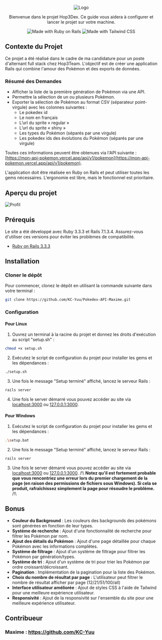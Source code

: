 <p align="center">
  <img src="https://i.goopics.net/8jhjnj.png" alt="Logo" />
</p>

<p align="center">
  Bienvenue dans le projet Hop3Dex. Ce guide vous aidera à configurer et lancer le projet sur votre machine.
</p>

<p align="center">
  <img src="https://img.shields.io/badge/Made%20with-Ruby%20on%20Rails-red" alt="Made with Ruby on Rails" />
  <img src="https://img.shields.io/badge/Made%20with-Tailwind%20CSS-blue" alt="Made with Tailwind CSS" />
</p>

## Contexte du Projet

Ce projet a été réalisé dans le cadre de ma candidature pour un poste d'alternant full stack chez Hop3Team. L'objectif est de créer une application Rails qui combine l'amour des Pokémon et des exports de données.

### Résumé des Demandes

- Afficher la liste de la première génération de Pokémon via une API.
- Permettre la sélection de un ou plusieurs Pokémon.
- Exporter la sélection de Pokémon au format CSV (séparateur point-virgule) avec les colonnes suivantes :
  - Le pokedex id
  - Le nom en français
  - L’url du sprite « regular »
  - L’url du sprite « shiny »
  - Les types du Pokémon (séparés par une virgule)
  - Les pokedex ids des évolutions du Pokémon (séparés par une virgule)

Toutes ces informations peuvent être obtenues via l'API suivante : [https://mon-api-pokemon.vercel.app/api/v1/pokemon](https://mon-api-pokemon.vercel.app/api/v1/pokemon).

L'application doit être réalisée en Ruby on Rails et peut utiliser toutes les gems nécessaires. L'ergonomie est libre, mais le fonctionnel est prioritaire.

## Aperçu du projet

![Profil](https://i.goopics.net/ymhs2p.png)

## Prérequis
Le site a été développé avec Ruby 3.3.3 et Rails 7.1.3.4. Assurez-vous d'utiliser ces versions pour éviter les problèmes de compatibilité.
- [Ruby on Rails 3.3.3](https://rubyonrails.org/)

## Installation

### Cloner le dépôt

Pour commencer, clonez le dépôt en utilisant la commande suivante dans votre terminal :
```bash
git clone https://github.com/KC-Yuu/Pokedex-API-Maxime.git
```

### Configuration

#### Pour Linux

1. Ouvrez un terminal à la racine du projet et donnez les droits d'exécution au script "setup.sh" :
```bash
chmod +x setup.sh
```

2. Exécutez le script de configuration du projet pour installer les gems et les dépendances :
```bash
./setup.sh
```

3. Une fois le message "Setup terminé" affiché, lancez le serveur Rails :
```bash
rails server
```

4. Une fois le server démarré vous pouvez accéder au site via [localhost:3000](http://localhost:3000) ou [127.0.0.1:3000](http://127.0.0.1:3000).

#### Pour Windows

1. Exécutez le script de configuration du projet pour installer les gems et les dépendances :
```bash
.\setup.bat
```

2. Une fois le message "Setup terminé" affiché, lancez le serveur Rails :
```bash
rails server
```

3. Une fois le server démarré vous pouvez accéder au site via [localhost:3000](http://localhost:3000) ou [127.0.0.1:3000](http://127.0.0.1:3000).
/!\ **Notez qu'il est fortement probable que vous rencontriez une erreur lors du premier chargement de la page (en raison des permissions de fichiers sous Windows). Si cela se produit, rafraîchissez simplement la page pour résoudre le problème.** /!\

## Bonus

- **Couleur du Background** : Les couleurs des backgrounds des pokémons sont générées en fonction de leur types.
- **Système de recherche** : Ajout d'une fonctionnalité de recherche pour filtrer les Pokémon par nom.
- **Ajout des détails du Pokémon** : Ajout d'une page détaillée pour chaque Pokémon avec les informations complètes.
- **Système de filtrage** : Ajout d'un système de filtrage pour filtrer les Pokémon par génération/types.
- **Système de tri** : Ajout d'un système de tri pour trier les Pokémon par ordre croissant/décroissant.
- **Pagination** : Implémentation de la pagination pour la liste des Pokémon.
- **Choix du nombre de résultat par page** : L'utilisateur peut filtrer le nombre de résultat afficher par page (12/21/51/100/all)
- **Interface utilisateur améliorée** : Ajout de styles CSS à l'aide de Tailwind pour une meilleure expérience utilisateur.
- **Responsivité** : Ajout de la responsivité sur l'ensemble du site pour une meilleure expérience utilisateur.

## Contribueur

### Maxime : https://github.com/KC-Yuu